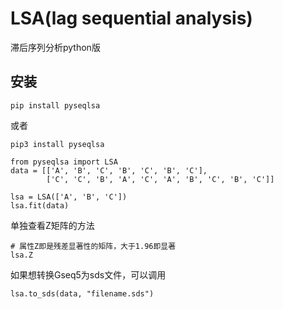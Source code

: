# LSA(lag sequential analysis)
滞后序列分析python版

## 安装

```
pip install pyseqlsa
```
或者
```
pip3 install pyseqlsa
```

```
from pyseqlsa import LSA
data = [['A', 'B', 'C', 'B', 'C', 'B', 'C'],
        ['C', 'C', 'B', 'A', 'C', 'A', 'B', 'C', 'B', 'C']]

lsa = LSA(['A', 'B', 'C'])
lsa.fit(data)

```

单独查看Z矩阵的方法
```
# 属性Z即是残差显著性的矩阵，大于1.96即显著
lsa.Z
```

如果想转换Gseq5为sds文件，可以调用

```
lsa.to_sds(data, "filename.sds")
```
